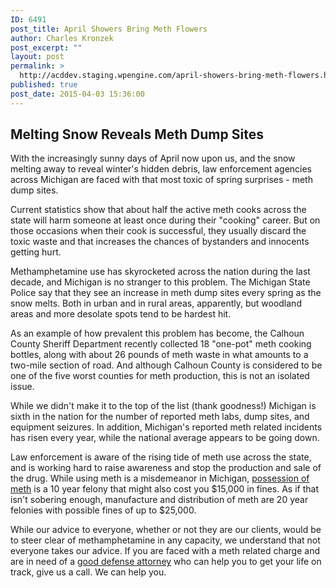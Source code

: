 ```yaml
---
ID: 6491
post_title: April Showers Bring Meth Flowers
author: Charles Kronzek
post_excerpt: ""
layout: post
permalink: >
  http://acddev.staging.wpengine.com/april-showers-bring-meth-flowers.html
published: true
post_date: 2015-04-03 15:36:00
---
```

<h2><b>Melting Snow Reveals Meth Dump Sites</b></h2>
With the increasingly sunny days of April now upon us, and the snow melting away to reveal winter's hidden debris, law enforcement agencies across Michigan are faced with that most toxic of spring surprises - meth dump sites.<!--more-->

Current statistics show that about half the active meth cooks across the state will harm someone at least once during their "cooking" career. But on those occasions when their cook is successful, they usually discard the toxic waste and that increases the chances of bystanders and innocents getting hurt.

Methamphetamine use has skyrocketed across the nation during the last decade, and Michigan is no stranger to this problem. The Michigan State Police say that they see an increase in meth dump sites every spring as the snow melts. Both in urban and in rural areas, apparently, but woodland areas and more desolate spots tend to be hardest hit.

As an example of how prevalent this problem has become, the Calhoun County Sheriff Department recently collected 18 "one-pot" meth cooking bottles, along with about 26 pounds of meth waste in what amounts to a two-mile section of road. And although Calhoun County is considered to be one of the five worst counties for meth production, this is not an isolated issue.

While we didn't make it to the top of the list (thank goodness!) Michigan is sixth in the nation for the number of reported meth labs, dump sites, and equipment seizures. In addition, Michigan's reported meth related incidents has risen every year, while the national average appears to be going down.

Law enforcement is aware of the rising tide of meth use across the state, and is working hard to raise awareness and stop the production and sale of the drug. While using meth is a misdemeanor in Michigan, <a href="http://acddev.staging.wpengine.com/methamphetamine" target="_blank">possession of meth</a> is a 10 year felony that might also cost you $15,000 in fines. As if that isn't sobering enough, manufacture and distribution of meth are 20 year felonies with possible fines of up to $25,000.

While our advice to everyone, whether or not they are our clients, would be to steer clear of methamphetamine in any capacity, we understand that not everyone takes our advice. If you are faced with a meth related charge and are in need of a <a href="http://acddev.staging.wpengine.com/trial-attorneys" target="_blank">good defense attorney</a> who can help you to get your life on track, give us a call. We can help you.